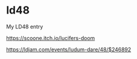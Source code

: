 # ld48
My LD48 entry

https://scoone.itch.io/lucifers-doom

https://ldjam.com/events/ludum-dare/48/$246892
